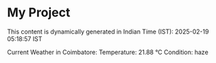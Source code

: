 # My Project

This content is dynamically generated in Indian Time (IST): 2025-02-19 05:18:57 IST


Current Weather in Coimbatore:
Temperature: 21.88 °C
Condition: haze
